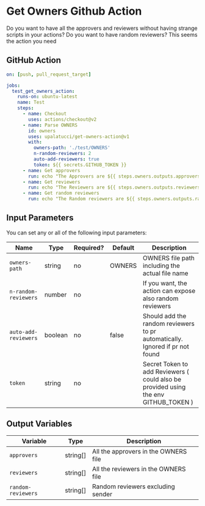 # Get Owners Github Action

Do you want to have all the approvers and reviewers without having strange scripts in your actions? 
Do you want to have random reviewers? 
This seems the action you need

GitHub Action
-----------------------------

```yaml
on: [push, pull_request_target]

jobs:
  test_get_owners_action:
    runs-on: ubuntu-latest
    name: Test
    steps:
      - name: Checkout
        uses: actions/checkout@v2
      - name: Parse OWNERS
        id: owners
        uses: upalatucci/get-owners-action@v1
        with:
          owners-path: './test/OWNERS'
          n-random-reviewers: 2
          auto-add-reviewers: true
          token: ${{ secrets.GITHUB_TOKEN }}
      - name: Get approvers
        run: echo "The Approvers are ${{ steps.owners.outputs.approvers }}"
      - name: Get reviewers
        run: echo "The Reviewers are ${{ steps.owners.outputs.reviewers }}"
      - name: Get random reviewers
        run: echo "The Random reviewers are ${{ steps.owners.outputs.random-reviewers }}"
```


Input Parameters
--------------------------
You can set any or all of the following input parameters:

|Name                     |Type    |Required? |Default                     |Description
|-------------------------|--------|----------|----------------------------|------------------------------------
|`owners-path`            |string  |no        |OWNERS                      |OWNERS file path including the actual file name
|`n-random-reviewers`     |number  |no        |                            |If you want, the action can expose also random reviewers
|`auto-add-reviewers`     |boolean |no        |false                       |Should add the random reviewers to pr automatically. Ignored if pr not found
|`token`                  |string  |no        |                            |Secret Token to add Reviewers ( could also be provided using the env GITHUB_TOKEN )


Output Variables
--------------------------

|Variable           |Type      |Description
|-------------------|----------|------------------------------------
|`approvers`        |string[]  |All the approvers in the OWNERS file
|`reviewers`        |string[]  |All the reviewers in the OWNERS file
|`random-reviewers` |string[]  |Random reviewers excluding sender
